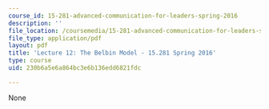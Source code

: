 ```yaml
---
course_id: 15-281-advanced-communication-for-leaders-spring-2016
description: ''
file_location: /coursemedia/15-281-advanced-communication-for-leaders-spring-2016/230b6a5e6a864bc3e6b136edd6821fdc_MIT15_281S16_Lec12.pdf
file_type: application/pdf
layout: pdf
title: 'Lecture 12: The Belbin Model - 15.281 Spring 2016'
type: course
uid: 230b6a5e6a864bc3e6b136edd6821fdc

---
```

None